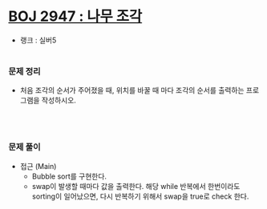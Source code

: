# [BOJ 2947 : 나무 조각](https://www.acmicpc.net/problem/2947)
- 랭크 : 실버5
  <br><br>
  
### 문제 정리
- 처음 조각의 순서가 주어졌을 때, 위치를 바꿀 때 마다 조각의 순서를 출력하는 프로그램을 작성하시오.

   <br><br>

### 문제 풀이
- 접근 (Main) 
   - Bubble sort를 구현한다. 
   - swap이 발생할 때마다 값을 출력한다. 해당 while 반복에서 한번이라도 sorting이 일어났으면, 다시 반복하기 위해서 swap을 true로 check 한다.


  

    
    


    
    


